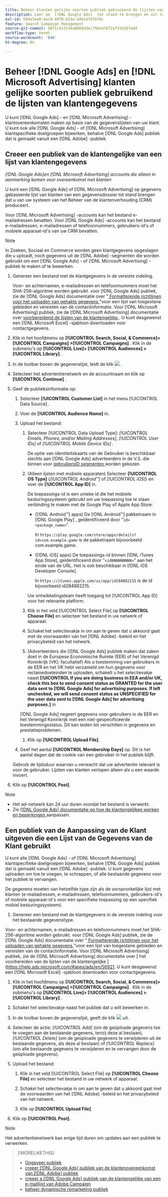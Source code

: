 ```yaml
---
title: Beheer klanten gelijke soorten publiek gebruikend de lijsten van klantengegevens
description: Leer om  [!DNL Google Ads]  tot stand te brengen en uit te geven en  [!DNL Microsoft Advertising]  klantengelijke publiek van uw lijsten van klantengegevens.
exl-id: 594a7ee0-4ac9-4970-b53e-d4624fd7b70c
feature: Search Campaign Management
source-git-commit: d0f1c413134a0868ddec79ded7672af316267edd
workflow-type: tm+mt
source-wordcount: '840'
ht-degree: 0%

---
```


# Beheer [!DNL Google Ads] en [!DNL Microsoft Advertising] klanten gelijke soorten publiek gebruikend de lijsten van klantengegevens

U kunt [!DNL Google Ads] - en [!DNL Microsoft Advertising] -klantovereenkomsten maken op basis van de gegevenslijsten van uw klant. U kunt ook alle [!DNL Google Ads] - of [!DNL Microsoft Advertising] klantspecifieke doelgroepen bijwerken, behalve [!DNL Google Ads] publiek dat is gemaakt vanuit een [!DNL Adobe] -publiek.

## Creeer een publiek van de klantengelijke van een lijst van klantengegevens

*[!DNL Google Ads]en [!DNL Microsoft Advertising] accounts die alleen in aanmerking komen voor overeenkomst met klanten*

U kunt een [!DNL Google Ads] of [!DNL Microsoft Advertising] op gegevens gebaseerde lijst van klanten van een gegevensdossier tot stand brengen dat u van uw systeem van het Beheer van de klantenverhouding (CRM) produceert.

Voor [!DNL Microsoft Advertising] -accounts kan het bestand e-mailadressen bevatten. Voor [!DNL Google Ads] -accounts kan het bestand e-mailadressen, e-mailadressen of telefoonnummers, gebruikers-id&#39;s of mobiele apparaat-id&#39;s van uw CRM bevatten.

>[!NOTE]
>
>In Zoeken, Sociaal en Commerce worden geen klantgegevens opgeslagen die u uploadt, noch gegevens uit de [!DNL Adobe] -segmenten die worden gebruikt om een [!DNL Google Ads] - of [!DNL Microsoft Advertising] -publiek te maken of te bewerken.

1. Genereer een bestand met de klantgegevens in de vereiste indeling.

   Voor- en achternamen, e-mailadressen en telefoonnummers moet het SHA-256-algoritme worden gebruikt. <!-- Our UI says all, but GGL docs say don't hash user IDs and device IDs. --> voor [!DNL Google Ads] publiek, zie de [!DNL Google Ads] documentatie over &quot;[ Formatterende richtlijnen voor het uploaden van gehakte gegevens ](https://support.google.com/google-ads/answer/7476159)&quot;voor een lijst van toegestane gebieden en vereisten van de contactinformatie. Voor [!DNL Microsoft Advertising] publiek, zie de [!DNL Microsoft Advertising] documentatie over [ voorbereidend de lijsten van de klantengelijke ](https://help.ads.microsoft.com/#apex/ads/en/56921). U kunt desgewenst een [!DNL Microsoft Excel] -sjabloon downloaden voor contactgegevens.

1. Klik in het hoofdmenu op **[!UICONTROL Search, Social, & Commerce]> [!UICONTROL Campaigns] >[!UICONTROL Campaigns]** . Klik in de submenu&#39;s op **[!UICONTROL Live]> [!UICONTROL Audiences] >[!UICONTROL Library]** .

1. In de toolbar boven de gegevenslijst, leidt de klik ![ ](/help/search-social-commerce/assets/add.png " tot ").

1. Selecteer het advertentienetwerk en de accountnaam en klik op **[!UICONTROL Continue]** .

1. Geef de publieksinformatie op:

   1. Selecteer **[!UICONTROL Customer List]** in het menu [!UICONTROL Data Source] .

   1. Voer de **[!UICONTROL Audience Name]** in.

   1. Upload het bestand:

      1. Selecteer [!UICONTROL Data Upload Type]: *[!UICONTROL Emails, Phones, and/or Mailing Addresses]*, *[!UICONTROL User IDs]* of *[!UICONTROL Mobile Device IDs]* .

         De optie van identiteitskaarts van de Gebruiker is beschikbaar slechts aan [!DNL Google Ads] adverteerders in de V.S. die binnen voor [ gebruikersID segmenten ](https://support.google.com/google-ads/answer/9199250) worden gekozen

      1. (Alleen lijsten met mobiele apparaten) Selecteer **[!UICONTROL OS Type]** (*[!UICONTROL Android™]* of *[!UICONTROL iOS]*) en voer de **[!UICONTROL App ID]** in.

         De toepassings-id is een unieke id die het mobiele besturingssysteem gebruikt om uw toepassing toe te staan verbinding te maken met de Google Play of Apple App Store:

         * ([!DNL Android™] apps) De [!DNL Android™] pakketnaam in [!DNL Google Play] , geïdentificeerd door &quot;`id=<package_name>`&quot;.

           In `https://play.google.com/store/apps/details?id=com.example.game` is de pakketnaam bijvoorbeeld com.example.game.

         * ([!DNL iOS] apps) De toepassings-id binnen [!DNL iTunes App Store], geïdentificeerd door &quot;`<idNNNNNNNNN>`&quot; aan het einde van de URL. Het is ook beschikbaar in [!DNL iOS Developer Console].

           In `https://itunes.apple.com/us/app/id284882215` is de id bijvoorbeeld id284882215.

         Uw ontwikkelingsteam heeft toegang tot [!UICONTROL App ID] voor het relevante platform.

      1. Klik in het veld [!UICONTROL Select File] op **[!UICONTROL Choose File]** en selecteer het bestand in uw netwerk of apparaat.

      1. Schakel het selectievakje in om aan te geven dat u akkoord gaat met de voorwaarden van het [!DNL Adobe] -beleid en het privacybeleid van het netwerk.

      1. (Adverteerders die [!DNL Google Ads] publiek maken dat zaken doet in de Europese Economische Ruimte (EER) of het Verenigd Koninkrijk (VK); facultatief) Als u toestemming van gebruikers in de EER en het VK hebt verzameld om hun gegevens voor reclamedoeleinden te uploaden, schakelt u het selectievakje naast **[!UICONTROL If you are doing business in EEA and/or UK, check this box to send consent status as GRANTED for the user data sent to [!DNL Google Ads] for advertising purposes. If left unchecked, we will send consent status as UNSPECIFIED for the user data sent to [!DNL Google Ads] for advertising purposes.]** in

      [!DNL Google Ads] negeert gegevens voor gebruikers in de EER en het Verenigd Koninkrijk met een niet-gespecificeerde toestemmingsstatus. Dit kan leiden tot verschillen in gegevens en prestatieproblemen.

      1. Klik op **[!UICONTROL Upload File]**.

   1. Geef het aantal **[!UICONTROL Membership Days]** op. Dit is het aantal dagen dat de cookie van een gebruiker in het publiek blijft.

   Gebruik de tijdsduur waarvan u verwacht dat uw advertentie relevant is voor de gebruiker. Lijsten van klanten verlopen alleen als u een waarde invoert.

1. Klik op **[!UICONTROL Post]**.

>[!NOTE]
>
>* Het ad-netwerk kan 24 uur duren voordat het bestand is verwerkt.
>* Zie [[!DNL Google Ads]  documentatie op hoe de klantengelijken werken en beperkingen ](https://support.google.com/displayvideo/answer/9539301) aanpassen.

## Een publiek van de Aanpassing van de Klant uitgeven die een Lijst van de Gegevens van de Klant gebruikt

U kunt alle [!DNL Google Ads] - of [!DNL Microsoft Advertising] klantspecifieke doelgroepen bijwerken, behalve [!DNL Google Ads] publiek dat is gemaakt vanuit een [!DNL Adobe] -publiek. U kunt gegevens uploaden om toe te voegen, te schrappen, of alle bestaande gegevens voor het publiek te vervangen.

De gegevens moeten van hetzelfde type zijn als de oorspronkelijke lijst met klanten (e-mailadressen, e-mailadressen, telefoonnummers, gebruikers-id&#39;s of mobiele apparaat-id&#39;s voor een specifieke toepassing op een specifiek mobiel besturingssysteem).

1. Genereer een bestand met de klantgegevens in de vereiste indeling voor het bestaande gegevenstype.

Voor- en achternamen, e-mailadressen en telefoonnummers moet het SHA-256-algoritme worden gebruikt. <!-- Our UI says all, but GGL docs say don't hash user IDs and device IDs. --> voor [!DNL Google Ads] publiek, zie de [!DNL Google Ads] documentatie over &quot;[ Formatterende richtlijnen voor het uploaden van gehakte gegevens ](https://support.google.com/google-ads/answer/7476159)&quot;voor een lijst van toegestane gebieden en vereisten van de contactinformatie. Voor [!DNL Microsoft Advertising] publiek, zie de [!DNL Microsoft Advertising] documentatie over [ het voorbereiden van de lijsten van de klantengelijke ] (https://help.ads.microsoft.com/#apex/ads/en/56921. U kunt desgewenst een [!DNL Microsoft Excel] -sjabloon downloaden voor contactgegevens.

1. Klik in het hoofdmenu op **[!UICONTROL Search, Social, & Commerce]> [!UICONTROL Campaigns] >[!UICONTROL Campaigns]** . Klik in de submenu&#39;s op **[!UICONTROL Live]> [!UICONTROL Audiences] >[!UICONTROL Library]** .

1. Schakel het selectievakje naast het publiek dat u wilt bewerken in.

1. In de toolbar boven de gegevenslijst, geeft de klik ![ ](/help/search-social-commerce/assets/edit.png) uit.

1. Selecteer de actie: *[!UICONTROL Add]* (om de geüploade gegevens toe te voegen aan de bestaande gegevens, tenzij deze al bestaan), *[!UICONTROL Delete]* (om de geüploade gegevens te verwijderen uit de bestaande gegevens, als deze al bestaan) of *[!UICONTROL Replace]* (om alle bestaande gegevens te verwijderen en te vervangen door de geüploade gegevens).

1. Upload het bestand:

   1. Klik in het veld [!UICONTROL Select File] op **[!UICONTROL Choose File]** en selecteer het bestand in uw netwerk of apparaat.

   1. Schakel het selectievakje in om aan te geven dat u akkoord gaat met de voorwaarden van het [!DNL Adobe] -beleid en het privacybeleid van het netwerk.

   1. Klik op **[!UICONTROL Upload File]**.

1. Klik op **[!UICONTROL Post]**.

>[!NOTE]
>
>Het advertentienetwerk kan enige tijd duren om updates aan een publiek te verwerken.

>[!MORELIKETHIS]
>
>* [ Ongeveer publiek ](audience-about.md)
>* [ creeer  [!DNL Google Ads]  publiek van de klantenovereenkomst van  [!DNL Adobe]  publiek ](google-audience-from-adobe-audience.md)
>* [ creeer a [!DNL Google Ads]  publiek van de klantengelijke van een e-maillijst van Adobe Campaign ](google-audience-from-campaign-email-list.md)
>* [ beheer dynamische remarketing publiek ](audience-dynamic-remarketing-manage.md)
